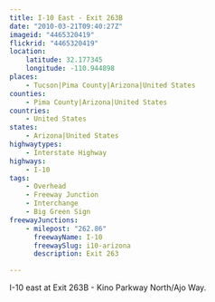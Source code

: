 ```yaml
---
title: I-10 East - Exit 263B
date: "2010-03-21T09:40:27Z"
imageid: "4465320419"
flickrid: "4465320419"
location:
    latitude: 32.177345
    longitude: -110.944898
places:
    - Tucson|Pima County|Arizona|United States
counties:
    - Pima County|Arizona|United States
countries:
    - United States
states:
    - Arizona|United States
highwaytypes:
    - Interstate Highway
highways:
    - I-10
tags:
    - Overhead
    - Freeway Junction
    - Interchange
    - Big Green Sign
freewayJunctions:
    - milepost: "262.86"
      freewayName: I-10
      freewaySlug: i10-arizona
      description: Exit 263

---
```

I-10 east at Exit 263B - Kino Parkway North/Ajo Way.